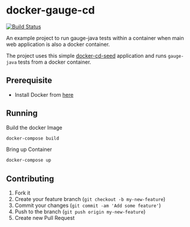 # docker-gauge-cd
[![Build Status](https://travis-ci.org/sitture/docker-gauge-cd.svg?branch=master)](https://travis-ci.org/sitture/docker-gauge-cd)

An example project to run gauge-java tests within a container when main web application is also a docker container.

The project uses this simple [docker-cd-seed](https://github.com/sitture/docker-cd-seed) application and runs `gauge-java` tests from a docker container.

## Prerequisite

* Install Docker from [here](https://www.digitalocean.com/community/tutorials/how-to-install-and-use-docker-getting-started)

## Running

Build the docker Image

```bash
docker-compose build
```

Bring up Container

```bash
docker-compose up
```

## Contributing

1. Fork it
2. Create your feature branch (`git checkout -b my-new-feature`)
3. Commit your changes (`git commit -am 'Add some feature'`)
4. Push to the branch (`git push origin my-new-feature`)
5. Create new Pull Request
